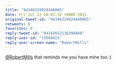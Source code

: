 ```yaml
---
title: "94346329924440065"
date: Fri Jul 22 10:01:32 +0000 2011
original-tweet-id: "94346329924440065"
retweets: 0
favorites: 0
reply-tweet-id: "94342652136398848"
reply-user-id: "15946021"
reply-user-screen-name: "RobertMills"
---
```

<a href="https://twitter.com/RobertMills">@RobertMills</a> that reminds me you have mine too :)
